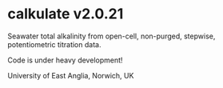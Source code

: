 # calkulate v2.0.21

Seawater total alkalinity from open-cell, non-purged, stepwise, potentiometric titration data.

Code is under heavy development!

University of East Anglia, Norwich, UK
